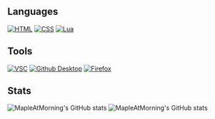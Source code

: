 ## Languages
[![HTML](https://img.shields.io/badge/-HTML-d63d0f?style=for-the-badge&logo=HTML5&logoColor=white)](https://html.com/)
[![CSS](https://img.shields.io/badge/-CSS-2299f8?style=for-the-badge&logo=CSS3&logoColor=white)](https://www.w3schools.com/css/)
[![Lua](https://img.shields.io/badge/-Lua-000081?style=for-the-badge&logo=Lua&logoColor=white)](https://www.lua.org/)

## Tools
[![VSC](https://img.shields.io/badge/-VSC-0079d0?style=for-the-badge&logo=VisualStudioCode&logoColor=white)](https://code.visualstudio.com/)
[![Github Desktop](https://img.shields.io/badge/-Github_Desktop-7c3eec?style=for-the-badge&logo=Github&logoColor=white)](https://desktop.github.com/)
[![Firefox](https://img.shields.io/badge/-Firefox-FF7139?style=for-the-badge&logo=FirefoxBrowser&logoColor=white)](https://www.mozilla.org/en-US/firefox/new/)

## Stats
![MapleAtMorning's GitHub stats](https://github-readme-stats.vercel.app/api?username=MapleAtMorning&show_icons=true&count_private=true&theme=dracula)
![MapleAtMorning's GitHub stats](https://github-readme-stats.vercel.app/api/top-langs/?username=MapleAtMorning&show_icons=true&count_private=true&theme=dracula)
